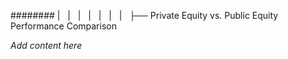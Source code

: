 ######## |   |   |   |   |   |   |   ├── Private Equity vs. Public Equity Performance Comparison

*Add content here*